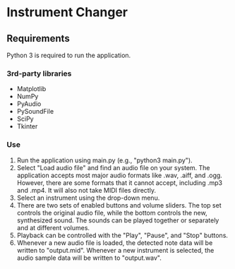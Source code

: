 # Instrument Changer
## Requirements
Python 3 is required to run the application.

### 3rd-party libraries
* Matplotlib
* NumPy
* PyAudio
* PySoundFile
* SciPy
* Tkinter

### Use
1. Run the application using main.py (e.g., "python3 main.py").
2. Select "Load audio file" and find an audio file on your system. The application accepts most major audio formats like .wav, .aiff, and .ogg. However, there are some formats that it cannot accept, including .mp3 and .mp4. It will also not take MIDI files directly.
3. Select an instrument using the drop-down menu.
4. There are two sets of enabled buttons and volume sliders. The top set controls the original audio file, while the bottom controls the new, synthesized sound. The sounds can be played together or separately and at different volumes.
5. Playback can be controlled with the "Play", "Pause", and "Stop" buttons.
6. Whenever a new audio file is loaded, the detected note data will be written to "output.mid". Whenever a new instrument is selected, the audio sample data will be written  to "output.wav".
